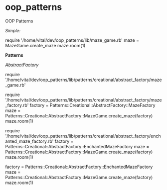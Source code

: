 # oop_patterns
OOP Patterns

_Simple:_

require '/home/vital/dev/oop_patterns/lib/maze_game.rb'
maze = MazeGame.create_maze
maze.room(1)


**Patterns**

_AbstractFactory_

require '/home/vital/dev/oop_patterns/lib/patterns/creational/abstract_factory/maze_game.rb'

require '/home/vital/dev/oop_patterns/lib/patterns/creational/abstract_factory/maze_factory.rb'
factory = Patterns::Creational::AbstractFactory::MazeFactory
maze = Patterns::Creational::AbstractFactory::MazeGame.create_maze(factory)
maze.room(1)

require '/home/vital/dev/oop_patterns/lib/patterns/creational/abstract_factory/enchanted_maze_factory.rb'
factory = Patterns::Creational::AbstractFactory::EnchantedMazeFactory
maze = Patterns::Creational::AbstractFactory::MazeGame.create_maze(factory)
maze.room(1)

factory = Patterns::Creational::AbstractFactory::EnchantedMazeFactory
maze = Patterns::Creational::AbstractFactory::MazeGame.create_maze(factory)
maze.room(1)

